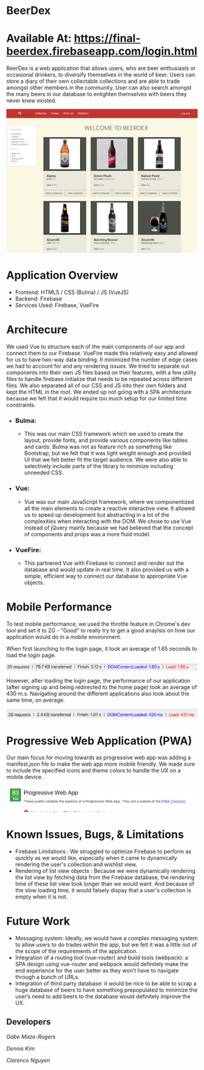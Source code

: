 # BeerDex
# Available At: https://final-beerdex.firebaseapp.com/login.html

BeerDex is a web application that allows users, who are beer enthusiasts or occasional drinkers, to diversify themselves in the world of beer. Users can store a diary of their own collectable collections and are able to trade amongst other members in the community. User can also search amongst the many beers in our database to enlighten themselves with beers they never knew existed. 

![ScreenShot of HomePage](/src/img/home-page-ss.png)

# Application Overview
* Frontend: HTML5 / CSS (Bulma)  / JS (VueJS)
* Backend: Firebase
* Services Used: Firebase, VueFire


# Architecure 
We used Vue to structure each of the main components of our app and connect them to our Firebase. VueFire made this relatively easy and allowed for us to have two-way data binding. It minimized the number of edge cases we had to account for and any rendering issues. We tried to separate out components into their own JS files based on their features, with a few utility files to handle firebase initialize that needs to be repeated across different files. We also separated all of our CSS and JS into their own folders and kept the HTML in the root. We ended up not going with a SPA architecture because we felt that it would require too much setup for our limited time constraints.

* ### Bulma: 
  * This was our main CSS framework which we used to create the layout, provide fonts, and provide various components like tables and cards. Bulma was not as feature rich as something like Bootstrap, but we felt that it was light weight enough and provided UI that we felt better fit the target audience. We were also able to selectively include parts of the library to minimize including unneeded CSS. 

* ### Vue: 
  * Vue was our main JavaScript framework, where we componentized all the main elements to create a reactive interactive view. It allowed us to speed up development but abstracting in a lot of the complexities when interacting with the DOM. We chose to use Vue instead of jQuery mainly because we had believed that the concept of components and props was a more fluid model.

* ### VueFire: 
  * This partnered Vue with Firebase to connect and render out the database and would update in real time. It also provided us with a simple, efficient way to connect our database to appropriate Vue objects.

# Mobile Performance 
To test mobile performance, we used the throttle feature in Chrome's dev tool and set it to 2G - "Good" to really try to get a good anaylsis on how our application would do in a mobile environment. 

When first launching to the login page, it took an average of 1.65 seconds to load the login page. 

![login-performance-analytics](/src/img/login-throttle-"good2g".png)

However, after loading the login page, the performance of our application (after signing up and being redirected to the home page) took an average of 430 m.s. Navigating around the different applications also took about the same time, on average.

![home-page-redirection-analytics](/src/img/throttle-2g-good-home-page.png)


# Progressive Web Application (PWA)
Our main focus for moving towards as progressive web app was adding a manifest.json file to make the web app more mobile friendly. We made sure to include the specified icons and theme colors to handle the UX on a mobile device.

![ScreenShot of HomePage](/src/img/pwa_score.png)

# Known Issues, Bugs, & Limitations
* Firebase Limitations : We struggled to optimize Firebase to perform as quickly as we would like, especially when it came to dynamically rendering the user's collection and wishlist view.
* Rendering of list view objects : Because we were dynamically rendering the list view by fetching data from the Firebase database, the rendering time of these list view took longer than we would want. And because of the slow loading time, it would falsely dispay that a user's collection is empty when it is not.  

# Future Work
* Messaging system: Ideally, we would have a complex messaging system to allow users to do trades within the app, but we felt it was a little out of the scope of the requirements of the application.
* Integration of a routing tool (vue-router) and build tools (webpack): a SPA design using vue-router and webpack would definitely make the end experience for the user better as they won’t have to navigate through a bunch of URLs. 
* Integration of third party database: it would be nice to be able to scrap a huge database of beers to have something prepopulated to minimize the user’s need to add beers to the database would definitely improve the UX. 


## Developers 
*Gabe Maze-Rogers* 

*Dennis Kim* 

*Clarence Nguyen* 

